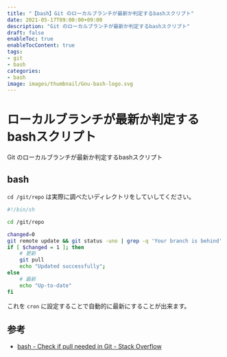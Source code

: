 ```yaml
---
title: "【bash】Git のローカルブランチが最新か判定するbashスクリプト"
date: 2021-05-17T09:00:00+09:00
description: "Git のローカルブランチが最新か判定するbashスクリプト"
draft: false
enableToc: true
enableTocContent: true
tags: 
- git
- bash
categories: 
- bash
image: images/thumbnail/Gnu-bash-logo.svg
---
```


# ローカルブランチが最新か判定するbashスクリプト
Git のローカルブランチが最新か判定するbashスクリプト

## bash

`cd /git/repo` は実際に調べたいディレクトリをしていしてください。

``` bash:git_pull.sh {linenos=table}
#!/bin/sh

cd /git/repo

changed=0
git remote update && git status -uno | grep -q 'Your branch is behind' && changed=1
if [ $changed = 1 ]; then
    # 更新
    git pull
    echo "Updated successfully";
else
    # 最新
    echo "Up-to-date"
fi
```

これを `cron` に設定することで自動的に最新にすることが出来ます。

## 参考
* <a href="https://stackoverflow.com/questions/3258243/check-if-pull-needed-in-git" target="_blank" rel="nofollow noopener">bash - Check if pull needed in Git - Stack Overflow</a>